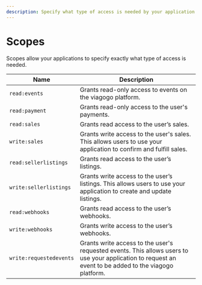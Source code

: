 ```yaml
---
description: Specify what type of access is needed by your application.
---
```


# Scopes

Scopes allow your applications to specify exactly what type of access is needed.

| **Name** | **Description** |
| -------- | --------------- |
| `read:events` | Grants read-only access to events on the viagogo platform. |
| `read:payment` | Grants read-only access to the user's payments. |
| `read:sales` | Grants read access to the user’s sales. |
| `write:sales` | Grants write access to the user's sales. This allows users to use your application to confirm and fulfill sales. |
| `read:sellerlistings` | Grants read access to the user’s listings. |
| `write:sellerlistings` | Grants write access to the user’s listings. This allows users to use your application to create and update listings. |
| `read:webhooks` | Grants read access to the user’s webhooks. |
| `write:webhooks` | Grants write access to the user’s webhooks. |
| `write:requestedevents` | Grants write access to the user's requested events. This allows users to use your application to request an event to be added to the viagogo platform. |
